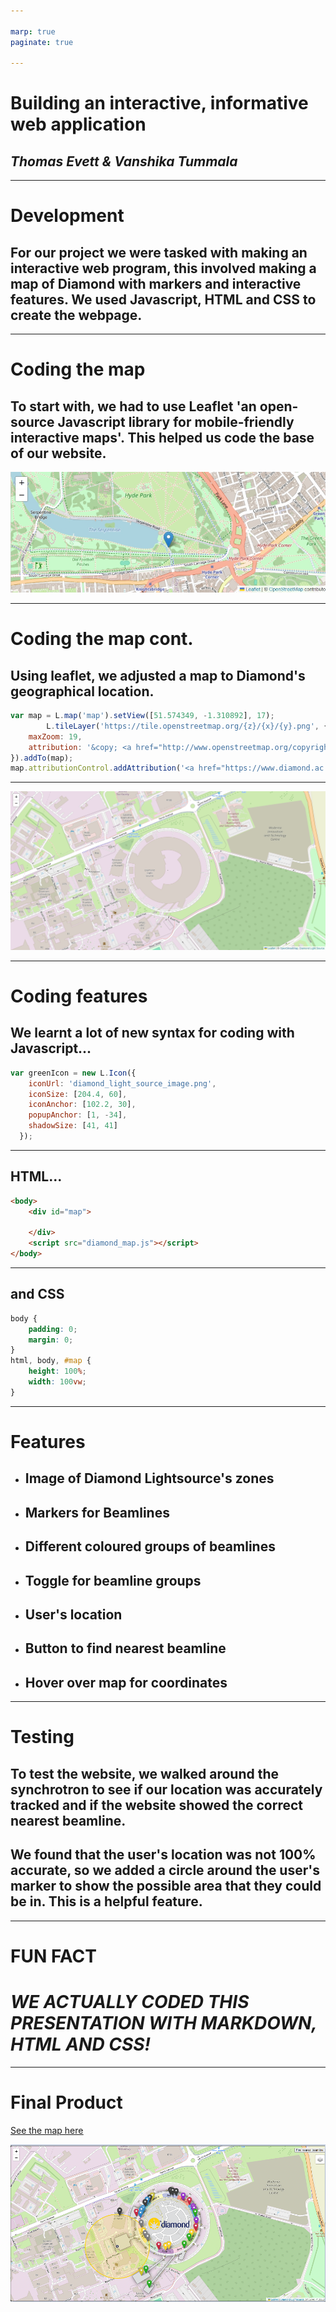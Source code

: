 ```yaml
---

marp: true
paginate: true

---
```

# Building an interactive, informative web application
## *Thomas Evett & Vanshika Tummala*

---

# Development
## For our project we were tasked with making an interactive web program, this involved making a map of Diamond with markers and interactive features. We used Javascript, HTML and CSS to create the webpage.

---

# Coding the map
## To start with, we had to use Leaflet 'an open-source Javascript library for mobile-friendly interactive maps'. This helped us code the base of our website.
![Leaflet_Map](screenshot.png)

---

# Coding the map cont.
## Using leaflet, we adjusted a map to Diamond's geographical location.

```javascript
var map = L.map('map').setView([51.574349, -1.310892], 17);
        L.tileLayer('https://tile.openstreetmap.org/{z}/{x}/{y}.png', {
    maxZoom: 19,
    attribution: '&copy; <a href="http://www.openstreetmap.org/copyright">OpenStreetMap</a>'
}).addTo(map);
map.attributionControl.addAttribution('<a href="https://www.diamond.ac.uk">Diamond Light Source</a>');
```
---

![startingDiamondMap](startingDiamondMap.png)

---

# **Coding features**
## We learnt a lot of new syntax for coding with Javascript...

```javascript
var greenIcon = new L.Icon({
    iconUrl: 'diamond_light_source_image.png',
    iconSize: [204.4, 60],
    iconAnchor: [102.2, 30],
    popupAnchor: [1, -34],
    shadowSize: [41, 41]
  });
```
--- 

## HTML...

```html
<body>
    <div id="map">
        
    </div>
    <script src="diamond_map.js"></script>
</body>
```
--- 

## and CSS

```css
body {
    padding: 0;
    margin: 0;
}
html, body, #map {
    height: 100%;
    width: 100vw;
}
```
--- 

# **Features**
- ## Image of Diamond Lightsource's zones
- ## Markers for Beamlines
- ## Different coloured groups of beamlines
- ## Toggle for beamline groups
- ## User's location
- ## Button to find nearest beamline 
- ## Hover over map for coordinates

---

# **Testing**
## To test the website, we walked around the synchrotron to see if our location was accurately tracked and if the website showed the correct nearest beamline.

## We found that the user's location was not 100% accurate, so we added a circle around the user's marker to show the possible area that they could be in. This is a helpful feature.

---

# **FUN FACT**
# *WE ACTUALLY CODED THIS PRESENTATION WITH MARKDOWN, HTML AND CSS!*

---

# **Final Product**
[<ins>See the map here<ins>](https://14tevett.github.io/diamond-map/) 

![](finalProduct.png)


